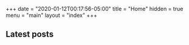 +++
date = "2020-01-12T00:17:56-05:00"
title = "Home"
hidden = true
menu = "main"
layout = "index"
+++

## Latest posts
